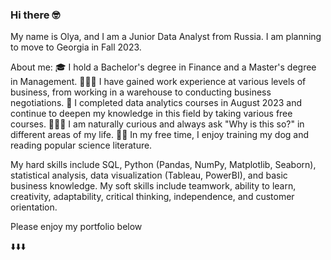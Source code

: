 ### Hi there 🤓

My name is Olya, and I am a Junior Data Analyst from Russia. 
I am planning to move to Georgia in Fall 2023. 

About me:
🎓 I hold a Bachelor's degree in Finance and a Master's degree in Management.
👩🏻‍💻 I have gained work experience at various levels of business, from working in a warehouse to conducting business negotiations.
📖 I completed data analytics courses in August 2023 and continue to deepen my knowledge in this field by taking various free courses.
🕵🏻‍♀️ I am naturally curious and always ask "Why is this so?" in different areas of my life.
🐕‍🦺 In my free time, I enjoy training my dog and reading popular science literature.

My hard skills include SQL, Python (Pandas, NumPy, Matplotlib, Seaborn), statistical analysis, data visualization (Tableau, PowerBI), and basic business knowledge. 
My soft skills include teamwork, ability to learn, creativity, adaptability, critical thinking, independence, and customer orientation.

Please enjoy my portfolio below

⬇️⬇️⬇️
<!--
**OlgaYakimova/OlgaYakimova** is a ✨ _special_ ✨ repository because its `README.md` (this file) appears on your GitHub profile.

Here are some ideas to get you started:

- 🔭 I’m currently working on ...
- 🌱 I’m currently learning ...
- 👯 I’m looking to collaborate on ...
- 🤔 I’m looking for help with ...
- 💬 Ask me about ...
- 📫 How to reach me: ...
- 😄 Pronouns: ...
- ⚡ Fun fact: ...
-->

